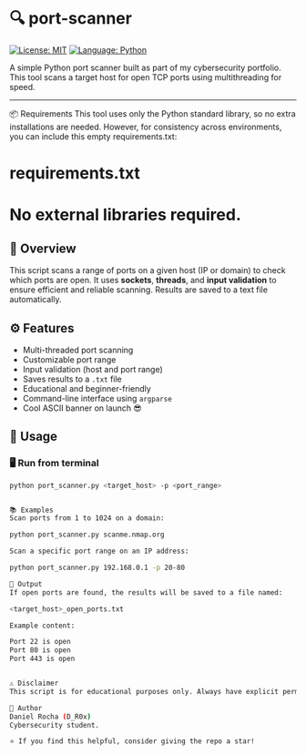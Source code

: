 # 🔍 port-scanner

[![License: MIT](https://img.shields.io/badge/License-MIT-blue.svg)](LICENSE)
[![Language: Python](https://img.shields.io/badge/Python-3.8%2B-yellow.svg)](https://www.python.org/)

A simple Python port scanner built as part of my cybersecurity portfolio.  
This tool scans a target host for open TCP ports using multithreading for speed.

---

📦 Requirements
This tool uses only the Python standard library, so no extra installations are needed.
However, for consistency across environments, you can include this empty requirements.txt:
# requirements.txt
# No external libraries required.

## 📌 Overview

This script scans a range of ports on a given host (IP or domain) to check which ports are open. It uses **sockets**, **threads**, and **input validation** to ensure efficient and reliable scanning. Results are saved to a text file automatically.

## ⚙️ Features

- Multi-threaded port scanning
- Customizable port range
- Input validation (host and port range)
- Saves results to a `.txt` file
- Educational and beginner-friendly
- Command-line interface using `argparse`
- Cool ASCII banner on launch 😎

## 🚀 Usage

### 🖥️ Run from terminal

```bash
python port_scanner.py <target_host> -p <port_range>


📚 Examples
Scan ports from 1 to 1024 on a domain:

python port_scanner.py scanme.nmap.org

Scan a specific port range on an IP address:

python port_scanner.py 192.168.0.1 -p 20-80

💾 Output
If open ports are found, the results will be saved to a file named:

<target_host>_open_ports.txt

Example content:

Port 22 is open
Port 80 is open
Port 443 is open


⚠️ Disclaimer
This script is for educational purposes only. Always have explicit permission before scanning any system.

🧠 Author
Daniel Rocha (D_R0x)
Cybersecurity student.

⭐️ If you find this helpful, consider giving the repo a star!